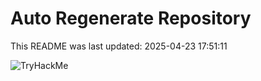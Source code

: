 # Auto Regenerate Repository

This README was last updated: 2025-04-23 17:51:11

 ![TryHackMe](https://tryhackme.com/badge/533634)